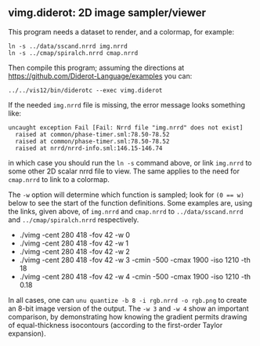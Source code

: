 ## vimg.diderot: 2D image sampler/viewer

This program needs a dataset to render, and a colormap, for example:

	ln -s ../data/sscand.nrrd img.nrrd
	ln -s ../cmap/spiralch.nrrd cmap.nrrd

Then compile this program; assuming the directions at
https://github.com/Diderot-Language/examples you can:

	../../vis12/bin/diderotc --exec vimg.diderot

If the needed `img.nrrd` file is missing, the error message looks something like:

	uncaught exception Fail [Fail: Nrrd file "img.nrrd" does not exist]
	  raised at common/phase-timer.sml:78.50-78.52
	  raised at common/phase-timer.sml:78.50-78.52
	  raised at nrrd/nrrd-info.sml:146.15-146.74

in which case you should run the `ln -s` command above, or link `img.nrrd`
to some other 2D scalar nrrd file to view.  The same applies to the need
for `cmap.nrrd` to link to a colormap.

The `-w` option will determine which function is sampled; look
for `(0 == w)` below to see the start of the function definitions.
Some examples are, using the links, given above, of `img.nrrd`
and `cmap.nrrd` to `../data/sscand.nrrd` and `../cmap/spiralch.nrrd`
respectively.
* ./vimg -cent 280 418 -fov 42 -w 0
* ./vimg -cent 280 418 -fov 42 -w 1
* ./vimg -cent 280 418 -fov 42 -w 2
* ./vimg -cent 280 418 -fov 42 -w 3 -cmin -500 -cmax 1900 -iso 1210 -th 18
* ./vimg -cent 280 418 -fov 42 -w 4 -cmin -500 -cmax 1900 -iso 1210 -th 0.18

In all cases, one can `unu quantize -b 8 -i rgb.nrrd -o rgb.png` to create
an 8-bit image version of the output.  The `-w 3` and `-w 4` show an
important comparison, by demonstrating how knowing the gradient permits
drawing of equal-thickness isocontours (according to the first-order Taylor
expansion).
